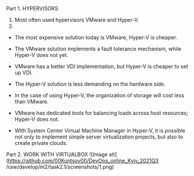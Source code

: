 Part 1. HYPERVISORS
1. Most often used hypervisors VMware and Hyper-V.
2.
  * The most expensive solution today is VMware, Hyper-V is cheaper.

  * The VMware solution implements a fault tolerance mechanism, while Hyper-V does not yet.

  * VMware has a better VDI implementation, but Hyper-V is cheaper to set up VDI.

  * The Hyper-V solution is less demanding on the hardware side.

  * In the case of using Hyper-V, the organization of storage will cost less than VMware.

  * VMware has dedicated tools for balancing loads across host resources; Hyper-V does not.

  * With System Center Virtual Machine Manager in Hyper-V, it is possible not only to implement simple server virtualization projects, but also to create private clouds.

Part 2. WORK WITH VIRTUALBOX
   ![Image alt](https://github.com/00Kuntsov00/DevOps_online_Kyiv_2021Q3
/raw/develop/m2/task2.1/screenshots/1.png)
